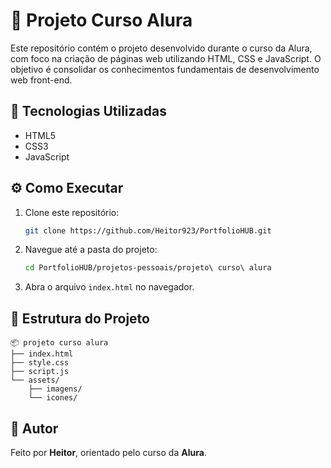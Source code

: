 

# 🚀 Projeto Curso Alura

Este repositório contém o projeto desenvolvido durante o curso da Alura, com foco na criação de páginas web utilizando HTML, CSS e JavaScript. O objetivo é consolidar os conhecimentos fundamentais de desenvolvimento web front-end.

## 🧰 Tecnologias Utilizadas

- HTML5  
- CSS3  
- JavaScript  



## ⚙️ Como Executar

1. Clone este repositório:
   ```bash
   git clone https://github.com/Heitor923/PortfolioHUB.git


2. Navegue até a pasta do projeto:

   ```bash
   cd PortfolioHUB/projetos-pessoais/projeto\ curso\ alura
   ```

3. Abra o arquivo `index.html` no navegador.

## 📁 Estrutura do Projeto

```
📦 projeto curso alura
├── index.html
├── style.css
├── script.js
└── assets/
    ├── imagens/
    └── icones/
```

## 👤 Autor

Feito por **Heitor**, orientado pelo curso da **Alura**.



